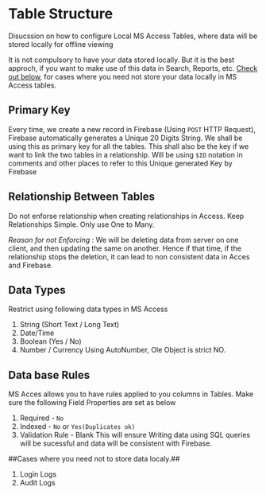 # Table Structure #
Disucssion on how to configure Local MS Access Tables, where data will be stored locally for offline viewing

It is not compulsory to have your data stored locally. But it is the best approch, if you want to make use of this data in Search, Reports, etc. [Check out below](#cases-where-you-need-not-to-store-data-localy), for cases where you need not store your data locally in MS Access tables.


## Primary Key ##
Every time, we create a new record in Firebase (Using `POST` HTTP Request), Firebase automatically generates a Unique 20 Digits String.
We shall be using this as primary key for all the tables. This shall also be the key if we want to link the two tables in a relationship. Will be using `$ID` notation in comments and other places to refer to this Unique generated Key by Firebase

## Relationship Between Tables ##
Do not enforse relationship when creating relationships in Access. 
Keep Relationships Simple. Only use One to Many.

*Reason for not Enforcing* : We will be deleting data from server on one client, and then updating the same on another. Hence if that time, if the relationship stops the deletion, it can lead to non consistent data in Acces and Firebase.

## Data Types ##
Restrict using following data types in MS Access
1. String (Short Text / Long Text)
2. Date/Time
3. Boolean (Yes / No)
4. Number / Currency
Using AutoNumber, Ole Object is strict NO.

## Data base Rules ##
MS Acces allows you to have rules applied to you columns in Tables. Make sure the following Field Properties are set as below 
1. Required - `No`
2. Indexed - `No` or `Yes(Duplicates ok)`
3. Validation Rule - Blank
This will ensure Writing data using SQL queries will be sucessful and data will be consistent with Firebase.

##Cases where you need not to store data localy.##
  1. Login Logs
  2. Audit Logs

